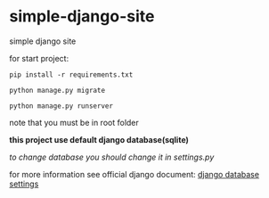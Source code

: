 # simple-django-site
simple django site

for start project:

<code>pip install -r requirements.txt </code>

<code>python manage.py migrate</code>

<code>python manage.py runserver</code>


note that you must be in root folder


<b>this project use default django database(sqlite)</b>

<i>to change database you should change it in settings.py</i>

for more information see official django document: <a href="https://docs.djangoproject.com/en/2.2/ref/settings/#databases">django database settings</a> 
